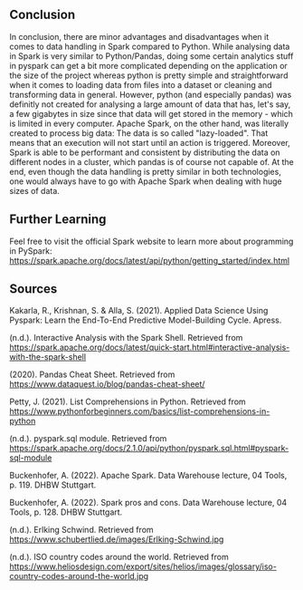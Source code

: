 ## Conclusion

In conclusion, there are minor advantages and disadvantages when it comes to data handling in Spark compared to Python. While analysing data in Spark is very similar to Python/Pandas, doing some certain analytics stuff in pyspark can get a bit more complicated depending on the application or the size of the project whereas python is pretty simple and straightforward when it comes to loading data from files into a dataset or cleaning and transforming data in general. However, python (and especially pandas) was definitly not created for analysing a large amount of data that has, let's say, a few gigabytes in size since that data will get stored in the memory - which is limited in every computer. Apache Spark, on the other hand, was literally created to process big data: The data is so called "lazy-loaded". That means that an execution will not start until an action is triggered. Moreover, Spark is able to be performant and consistent by distributing the data on different nodes in a cluster, which pandas is of course not capable of. At the end, even though the data handling is pretty similar in both technologies, one would always have to go with Apache Spark when dealing with huge sizes of data.

## Further Learning

Feel free to visit the official Spark website to learn more about programming in PySpark: https://spark.apache.org/docs/latest/api/python/getting_started/index.html

## Sources

Kakarla, R., Krishnan, S. & Alla, S. (2021). Applied Data Science Using Pyspark: Learn the End-To-End Predictive Model-Building Cycle. Apress.

(n.d.). Interactive Analysis with the Spark Shell. Retrieved from https://spark.apache.org/docs/latest/quick-start.html#interactive-analysis-with-the-spark-shell

(2020). Pandas Cheat Sheet. Retrieved from https://www.dataquest.io/blog/pandas-cheat-sheet/

Petty, J. (2021). List Comprehensions in Python. Retrieved from https://www.pythonforbeginners.com/basics/list-comprehensions-in-python

(n.d.). pyspark.sql module. Retrieved from https://spark.apache.org/docs/2.1.0/api/python/pyspark.sql.html#pyspark-sql-module


Buckenhofer, A. (2022). Apache Spark. Data Warehouse lecture, 04 Tools, p. 119. DHBW Stuttgart.

Buckenhofer, A. (2022). Spark pros and cons. Data Warehouse lecture, 04 Tools, p. 128. DHBW Stuttgart.

(n.d.). Erlking Schwind. Retrieved from https://www.schubertlied.de/images/Erlking-Schwind.jpg

(n.d.). ISO country codes around the world. Retrieved from https://www.heliosdesign.com/export/sites/helios/images/glossary/iso-country-codes-around-the-world.jpg
